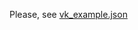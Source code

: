 Please, see [vk_example.json](https://github.com/AnnaZhuravleva/sitemap/blob/main/sitemap_1/examples/sitemaps_json/vk_example.json)
